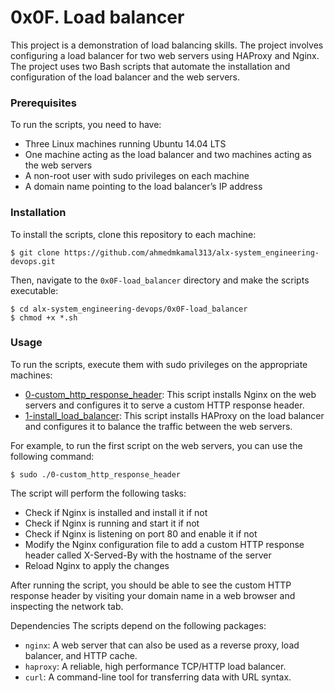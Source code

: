 # 0x0F. Load balancer
This project is a demonstration of load balancing skills. The project involves configuring a load balancer for two web servers using HAProxy and Nginx. The project uses two Bash scripts that automate the installation and configuration of the load balancer and the web servers.
### Prerequisites
To run the scripts, you need to have:
- Three Linux machines running Ubuntu 14.04 LTS
- One machine acting as the load balancer and two machines acting as the web servers
- A non-root user with sudo privileges on each machine
- A domain name pointing to the load balancer’s IP address
### Installation
To install the scripts, clone this repository to each machine:
```
$ git clone https://github.com/ahmedmkamal313/alx-system_engineering-devops.git
```
Then, navigate to the `0x0F-load_balancer` directory and make the scripts executable:
```
$ cd alx-system_engineering-devops/0x0F-load_balancer
$ chmod +x *.sh
```
### Usage
To run the scripts, execute them with sudo privileges on the appropriate machines:
- [0-custom_http_response_header](https://github.com/ahmedmkamal313/alx-system_engineering-devops/blob/master/0x0F-load_balancer/0-custom_http_response_header): This script installs Nginx on the web servers and configures it to serve a custom HTTP response header.
- [1-install_load_balancer](https://github.com/ahmedmkamal313/alx-system_engineering-devops/blob/master/0x0F-load_balancer/1-install_load_balancer): This script installs HAProxy on the load balancer and configures it to balance the traffic between the web servers.

For example, to run the first script on the web servers, you can use the following command:
```
$ sudo ./0-custom_http_response_header
```
The script will perform the following tasks:
- Check if Nginx is installed and install it if not
- Check if Nginx is running and start it if not
- Check if Nginx is listening on port 80 and enable it if not
- Modify the Nginx configuration file to add a custom HTTP response header called X-Served-By with the hostname of the server
- Reload Nginx to apply the changes

After running the script, you should be able to see the custom HTTP response header by visiting your domain name in a web browser and inspecting the network tab.

Dependencies
The scripts depend on the following packages:

- `nginx`: A web server that can also be used as a reverse proxy, load balancer, and HTTP cache.
- `haproxy`: A reliable, high performance TCP/HTTP load balancer.
- `curl`: A command-line tool for transferring data with URL syntax.
